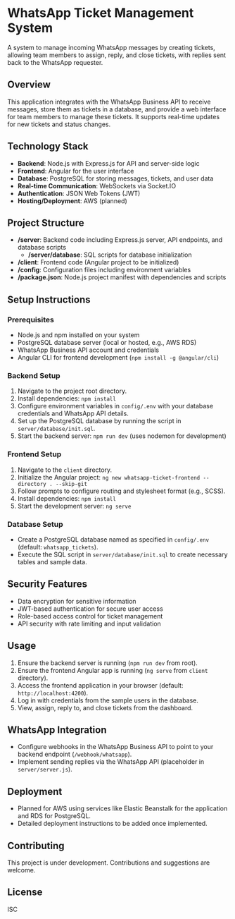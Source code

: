 # WhatsApp Ticket Management System

A system to manage incoming WhatsApp messages by creating tickets, allowing team members to assign, reply, and close tickets, with replies sent back to the WhatsApp requester.

## Overview
This application integrates with the WhatsApp Business API to receive messages, store them as tickets in a database, and provide a web interface for team members to manage these tickets. It supports real-time updates for new tickets and status changes.

## Technology Stack
- **Backend**: Node.js with Express.js for API and server-side logic
- **Frontend**: Angular for the user interface
- **Database**: PostgreSQL for storing messages, tickets, and user data
- **Real-time Communication**: WebSockets via Socket.IO
- **Authentication**: JSON Web Tokens (JWT)
- **Hosting/Deployment**: AWS (planned)

## Project Structure
- **/server**: Backend code including Express.js server, API endpoints, and database scripts
  - **/server/database**: SQL scripts for database initialization
- **/client**: Frontend code (Angular project to be initialized)
- **/config**: Configuration files including environment variables
- **/package.json**: Node.js project manifest with dependencies and scripts

## Setup Instructions
### Prerequisites
- Node.js and npm installed on your system
- PostgreSQL database server (local or hosted, e.g., AWS RDS)
- WhatsApp Business API account and credentials
- Angular CLI for frontend development (`npm install -g @angular/cli`)

### Backend Setup
1. Navigate to the project root directory.
2. Install dependencies: `npm install`
3. Configure environment variables in `config/.env` with your database credentials and WhatsApp API details.
4. Set up the PostgreSQL database by running the script in `server/database/init.sql`.
5. Start the backend server: `npm run dev` (uses nodemon for development)

### Frontend Setup
1. Navigate to the `client` directory.
2. Initialize the Angular project: `ng new whatsapp-ticket-frontend --directory . --skip-git`
3. Follow prompts to configure routing and stylesheet format (e.g., SCSS).
4. Install dependencies: `npm install`
5. Start the development server: `ng serve`

### Database Setup
- Create a PostgreSQL database named as specified in `config/.env` (default: `whatsapp_tickets`).
- Execute the SQL script in `server/database/init.sql` to create necessary tables and sample data.

## Security Features
- Data encryption for sensitive information
- JWT-based authentication for secure user access
- Role-based access control for ticket management
- API security with rate limiting and input validation

## Usage
1. Ensure the backend server is running (`npm run dev` from root).
2. Ensure the frontend Angular app is running (`ng serve` from `client` directory).
3. Access the frontend application in your browser (default: `http://localhost:4200`).
4. Log in with credentials from the sample users in the database.
5. View, assign, reply to, and close tickets from the dashboard.

## WhatsApp Integration
- Configure webhooks in the WhatsApp Business API to point to your backend endpoint (`/webhook/whatsapp`).
- Implement sending replies via the WhatsApp API (placeholder in `server/server.js`).

## Deployment
- Planned for AWS using services like Elastic Beanstalk for the application and RDS for PostgreSQL.
- Detailed deployment instructions to be added once implemented.

## Contributing
This project is under development. Contributions and suggestions are welcome.

## License
ISC
